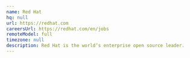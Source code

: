 ```yaml
---
name: Red Hat
hq: null
url: https://redhat.com
careersUrl: https://redhat.com/en/jobs
remoteModel: full
timezone: null
description: Red Hat is the world’s enterprise open source leader.
---
```

